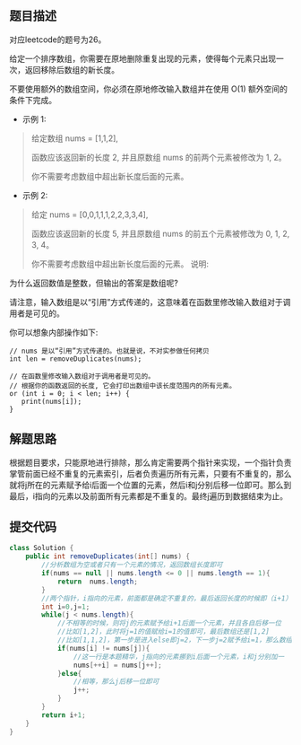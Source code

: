 ## 题目描述
对应leetcode的题号为26。

给定一个排序数组，你需要在原地删除重复出现的元素，使得每个元素只出现一次，返回移除后数组的新长度。

不要使用额外的数组空间，你必须在原地修改输入数组并在使用 O(1) 额外空间的条件下完成。

- 示例 1:

> 给定数组 nums = [1,1,2], 
> 
> 函数应该返回新的长度 2, 并且原数组 nums 的前两个元素被修改为 1, 2。 
> 
> 你不需要考虑数组中超出新长度后面的元素。
- 示例 2:

> 给定 nums = [0,0,1,1,1,2,2,3,3,4],
> 
> 函数应该返回新的长度 5, 并且原数组 nums 的前五个元素被修改为 0, 1, 2, 3, 4。
> 
> 你不需要考虑数组中超出新长度后面的元素。
说明:

为什么返回数值是整数，但输出的答案是数组呢?

请注意，输入数组是以“引用”方式传递的，这意味着在函数里修改输入数组对于调用者是可见的。
 
你可以想象内部操作如下:
 

```
// nums 是以“引用”方式传递的。也就是说，不对实参做任何拷贝
int len = removeDuplicates(nums);

// 在函数里修改输入数组对于调用者是可见的。
// 根据你的函数返回的长度, 它会打印出数组中该长度范围内的所有元素。
or (int i = 0; i < len; i++) {
   print(nums[i]);
}
```

## 解题思路

根据题目要求，只能原地进行排除，那么肯定需要两个指针来实现，一个指针负责掌管前面已经不重复的元素索引，后者负责遍历所有元素，只要有不重复的，那么就将j所在的元素赋予给i后面一个位置的元素，然后i和j分别后移一位即可。那么到最后，i指向的元素以及前面所有元素都是不重复的。最终j遍历到数据结束为止。

## 提交代码


```java
class Solution {
    public int removeDuplicates(int[] nums) {
        //分析数组为空或者只有一个元素的情况，返回数组长度即可
        if(nums == null || nums.length <= 0 || nums.length == 1){
            return  nums.length;
        }
        //两个指针，i指向的元素，前面都是确定不重复的，最后返回长度的时候即（i+1）就是i所有不重复元素的个数
        int i=0,j=1;
        while(j < nums.length){
            //不相等的时候，则将j的元素赋予给i+1后面一个元素，并且各自后移一位
            //比如[1,2]，此时将j=1的值赋给i=1的值即可，最后数组还是[1,2]
            //比如[1,1,2]，第一步是进入else即j=2，下一步j=2赋予给i=1，那么数组最终为[1,2,2]，返回i+1即2即可。
            if(nums[i] != nums[j]){
                //这一行是本题精华，j指向的元素挪到i后面一个元素，i和j分别加一
                nums[++i] = nums[j++];
            }else{
                //相等，那么j后移一位即可
                j++;
            }
        }
        return i+1;
    }
}
```
